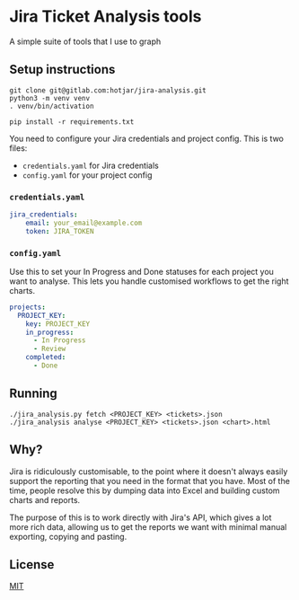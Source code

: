 # Jira Ticket Analysis tools

A simple suite of tools that I use to graph 

## Setup instructions

```
git clone git@gitlab.com:hotjar/jira-analysis.git
python3 -m venv venv
. venv/bin/activation

pip install -r requirements.txt
```

You need to configure your Jira credentials and project config. This is two files:

* `credentials.yaml` for Jira credentials
* `config.yaml` for your project config

### `credentials.yaml`

```yaml
jira_credentials:
    email: your_email@example.com
    token: JIRA_TOKEN
```

### `config.yaml`

Use this to set your In Progress and Done statuses for each project you want to analyse. This lets you handle customised
workflows to get the right charts.

```yaml
projects:
  PROJECT_KEY:
    key: PROJECT_KEY
    in_progress:
      - In Progress
      - Review
    completed:
      - Done
```

## Running

```
./jira_analysis.py fetch <PROJECT_KEY> <tickets>.json
./jira_analysis analyse <PROJECT_KEY> <tickets>.json <chart>.html
```

## Why?

Jira is ridiculously customisable, to the point where it doesn't always easily support the reporting that you need in
the format that you have. Most of the time, people resolve this by dumping data into Excel and building custom charts
and reports.

The purpose of this is to work directly with Jira's API, which gives a lot more rich data, allowing us to get the
reports we want with minimal manual exporting, copying and pasting.

## License

[MIT](./LICENSE)
